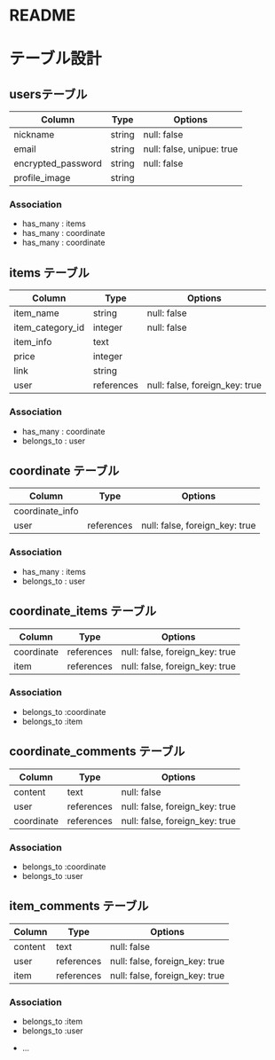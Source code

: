 # README

# テーブル設計

##  usersテーブル

|      Column        |    Type    |             Options             |
| ------------------ | ---------- | ------------------------------- |
| nickname           | string     | null: false                     |
| email              | string     | null: false, unipue: true       |
| encrypted_password | string     | null: false                     |
| profile_image      | string     |                                 |

### Association

- has_many : items
- has_many : coordinate
- has_many : coordinate

## items テーブル

|       Column       |    Type    |             Options             |
| ------------------ | ---------- | ------------------------------- |
| item_name          | string     | null: false                     |
| item_category_id   | integer    | null: false                     |
| item_info          | text       |                                 |
| price              | integer    |                                 |
| link               | string     |                                 |
| user               | references | null: false, foreign_key: true  |

### Association

- has_many : coordinate
- belongs_to : user

## coordinate テーブル

|      Column     |    Type    |            Options             |
| --------------- | ---------- | ------------------------------ |
| coordinate_info |            |                                |
| user            | references | null: false, foreign_key: true |


### Association

- has_many : items
- belongs_to : user

## coordinate_items テーブル

|       Column        |    Type    |            Options             |
| ------------------- | ---------- | ------------------------------ |
| coordinate          | references | null: false, foreign_key: true |
| item                | references | null: false, foreign_key: true |



### Association

- belongs_to :coordinate
- belongs_to :item

## coordinate_comments テーブル

|       Column        |    Type    |            Options             |
| ------------------- | ---------- | ------------------------------ |
| content             | text       | null: false                    |
| user                | references | null: false, foreign_key: true |
| coordinate          | references | null: false, foreign_key: true |

### Association

- belongs_to :coordinate
- belongs_to :user

## item_comments テーブル

|       Column        |    Type    |            Options             |
| ------------------- | ---------- | ------------------------------ |
| content             | text       | null: false                    |
| user                | references | null: false, foreign_key: true |
| item                | references | null: false, foreign_key: true |

### Association

- belongs_to :item
- belongs_to :user

* ...
